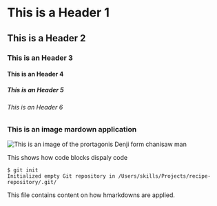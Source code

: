 # This is a Header 1
## This is a Header 2
### This is an Header 3
#### This is an Header 4
##### This is an Header 5
###### This is an Header 6

### This is an image mardown application
![This is an image of the prortagonis Denji form chanisaw man](https://encrypted-tbn0.gstatic.com/images?q=tbn:ANd9GcQaxvukkrVI_l_7D106x5jDjebJqEP0twUxQw&usqp=CAU)

This shows how code blocks dispaly code
```
$ git init
Initialized empty Git repository in /Users/skills/Projects/recipe-repository/.git/
```

This file contains content on how hmarkdowns are applied.

